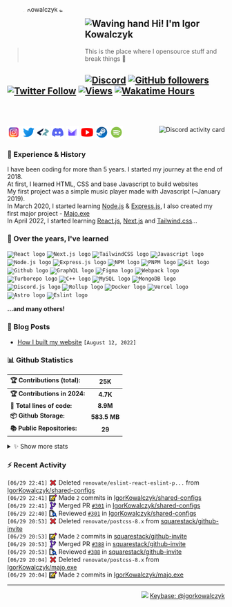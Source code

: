 <!-- ## Hi! I'm Igor Kowalczyk 🖐️ -->

<img width="170" height="170" align="left" style="float: left; margin: 0 10px 0 0; border-radius: 50%;" alt="Igor Kowalczyk avatar" src="https://github.com/IgorKowalczyk/igorkowalczyk/assets/49127376/e468b80c-5c77-4eb6-9d10-3718edf1bd9b">

## <img alt="Waving hand" width="26" height="26" src="https://raw.githubusercontent.com/igorkowalczyk/igorkowalczyk/master/src/images/wave.gif"> Hi! I'm Igor Kowalczyk

> This is the place where I opensource stuff and break things :rofl:<br>

## [![Discord](https://img.shields.io/discord/695282860399001640?color=333&label=Chat&logo=discord&logoColor=fff&style=flat-square)](https://igorkowalczyk.dev/discord) [![GitHub followers](https://img.shields.io/github/followers/igorkowalczyk?color=333&label=Follow&logo=github&logoColor=fff&style=flat-square)](https://github.com/IgorKowalczyk?tab=followers) [![Twitter Follow](https://img.shields.io/static/v1?message=Twitter&color=333&label=@majonezexe&logo=twitter&logoColor=fff&style=flat-square)](https://twitter.com/majonezexe) [![Views](https://github-views.deno.dev/api/badge/igorkowalczyk?style=flat&color=333&cache=none)](https://igorkowalczyk.dev) [![Wakatime Hours](https://wakatime-hours.deno.dev/api/badge?style=flat-square&color=333)](https://igorkowalczyk.dev)<br><br><br>

<a href="https://discord.com/users/544164729354977282">
 <img alt="Discord activity card" src="https://discord-activity.deno.dev/api/544164729354977282?idleMessage=Just%20chillin'%20at%20the%20moment&cache=none" align="right" />
</a>

<p align="left">
<code><a href="https://www.instagram.com/majonezexe/" target="_blank"><img src="https://github.com/igorkowalczyk/igorkowalczyk/blob/master/src/images/readme/svg/instagram.svg" alt="Instagram logo" width="30" height="30"/></a></code>
<code><a href="https://twitter.com/majonezexe" target="_blank"><img src="https://github.com/igorkowalczyk/igorkowalczyk/blob/master/src/images/readme/svg/twitter.svg" alt="Twitter logo" width="30" height="30"/></a></code>
<code><a href="https://profile.codersrank.io/user/igorkowalczyk/" target="_blank"><img src="https://github.com/igorkowalczyk/igorkowalczyk/blob/master/src/images/readme/png/codersrank.png" alt="Codersrank logo" width="30" height="30"/></a></code>
<code><a href="https://discord.com/users/544164729354977282" target="_blank"><img src="https://github.com/igorkowalczyk/igorkowalczyk/blob/master/src/images/readme/svg/discord.svg" alt="Discord logo" width="30" height="30"/></a></code>
<code><a href="mailto:majonezexe@protonmail.com" target="_blank"><img src="https://github.com/igorkowalczyk/igorkowalczyk/blob/master/src/images/readme/svg/protonmail.svg" alt="Email" width="30" height="30"/></a></code>
<code><a href="https://www.youtube.com/c/Majonezexe" target="_blank"><img src="https://github.com/igorkowalczyk/igorkowalczyk/blob/master/src/images/readme/svg/youtube.svg" alt="YouTube logo" width="30" height="30"/></a></code>
<code><a href="https://steamcommunity.com/id/m-exe/" target="_blank"><img src="https://github.com/igorkowalczyk/igorkowalczyk/blob/master/src/images/readme/svg/steam.svg" alt="Steam logo" width="30" height="30"/></a></code>
<code><a href="https://open.spotify.com/user/1w9osz9cvrop0cn3yd09di21x" target="_blank"><img src="https://github.com/igorkowalczyk/igorkowalczyk/blob/master/src/images/readme/svg/spotify.svg" alt="Spotify logo" width="30" height="30"/></a></code>
</p>

### 💪 Experience & History

I have been coding for more than 5 years. I started my journey at the end of 2018.\
At first, I learned HTML, CSS and base Javascript to build websites\
My first project was a simple music player made with Javascript (~January 2019).\
In March 2020, I started learning [Node.js](https://github.com/IgorKowalczyk?tab=repositories&q=&type=&language=javascript&sort=stargazers) & [Express.js](https://expressjs.com/), I also created my first major project - [Majo.exe](https://github.com/igorkowalczyk/majo.exe)\
In April 2022, I started learning [React.js](https://reactjs.org/), [Next.js](https://nextjs.org/) and [Tailwind.css](https://tailwindcss.com/)...

### 🧠 Over the years, I've learned

<code><img src="https://igorkowalczyk.dev/assets/tech/react.svg" height="30" width="30" alt="React logo"/></code>
<code><img src="https://igorkowalczyk.dev/assets/tech/next.svg" height="30" width="30" alt="Next.js logo"/></code>
<code><img src="https://igorkowalczyk.dev/assets/tech/tailwindcss.svg" height="30" width="30" alt="TailwindCSS logo"/></code>
<code><img src="https://igorkowalczyk.dev/assets/tech/javascript.svg" height="30" width="30" alt="Javascript logo"/></code>
<code><img src="https://igorkowalczyk.dev/assets/tech/nodejs.svg" height="30" width="30" alt="Node.js logo"/></code>
<code><img src="https://igorkowalczyk.dev/assets/tech/express.svg" height="30" width="30" alt="Express.js logo"/></code>
<code><img src="https://igorkowalczyk.dev/assets/tech/npm.svg" height="30" width="30" alt="NPM logo"/></code>
<code><img src="https://igorkowalczyk.dev/assets/tech/pnpm.svg" height="30" width="30" alt="PNPM logo"/></code>
<code><img src="https://igorkowalczyk.dev/assets/tech/git.svg" height="30" width="30" alt="Git logo"/></code>
<code><img src="https://igorkowalczyk.dev/assets/tech/github.svg" height="30" width="30" alt="Github logo"/></code>
<code><img src="https://igorkowalczyk.dev/assets/tech/graphql.svg" height="30" width="30" alt="GraphQL logo"/></code>
<code><img src="https://igorkowalczyk.dev/assets/tech/figma.svg" height="30" width="30" alt="Figma logo"/></code>
<code><img src="https://igorkowalczyk.dev/assets/tech/webpack.svg" height="30" width="30" alt="Webpack logo"/></code>
<code><img src="https://igorkowalczyk.dev/assets/tech/turborepo.svg" height="30" width="30" alt="Turborepo logo"/></code>
<code><img src="https://igorkowalczyk.dev/assets/tech/cpp.svg" height="30" width="30" alt="C++ logo"/></code>
<code><img src="https://igorkowalczyk.dev/assets/tech/mysql.svg" height="30" width="30" alt="MySQL logo"/></code>
<code><img src="https://igorkowalczyk.dev/assets/tech/mongodb.svg" height="30" width="30" alt="MongoDB logo"/></code>
<code><img src="https://igorkowalczyk.dev/assets/tech/discordjs.svg" height="30" width="30" alt="Discord.js logo"/></code>
<code><img src="https://igorkowalczyk.dev/assets/tech/rollup.svg" height="30" width="30" alt="Rollup logo"/></code>
<code><img src="https://igorkowalczyk.dev/assets/tech/docker.svg" height="30" width="30" alt="Docker logo"/></code>
<code><img src="https://igorkowalczyk.dev/assets/tech/vercel.svg" height="30" width="30" alt="Vercel logo"/></code>
<code><img src="https://igorkowalczyk.dev/assets/tech/astro.svg" height="30" width="30" alt="Astro logo"/></code>
<code><img src="https://igorkowalczyk.dev/assets/tech/eslint.svg" height="30" width="30" alt="Eslint logo"/></code>

**...and many others!**

### 📕 Blog Posts

<!-- deno-fmt-ignore-start -->
<!-- START_SECTION:feed -->
- [How I built my website](https://igorkowalczyk.dev/blog/how-i-built-my-website) `[August 12, 2022]`
<!-- Posts last updated on Sun Jun 30 2024 03:05:08 GMT+0000 (Coordinated Universal Time) -->
<!-- END_SECTION:feed -->
<!-- deno-fmt-ignore-end -->

### 📊 Github Statistics

<!-- deno-fmt-ignore-start -->
<!--START_SECTION:wakatime-->
| 🏆 Contributions (total):     |      25K     |
| :---------------------------- | :----------: |
| **🏆 Contributions in 2024:** |   **4.7K**   |
| **📝 Total lines of code:**   |   **8.9M**   |
| **📦 Github Storage:**        | **583.5 MB** |
| **📚 Public Repositories:**   |    **29**    |

<details><summary>✨ Show more stats</summary>

#### 📅 I work mostly during the night

```text
🌞 Morning   566 commits   [███████░░░░░░░░░░░░░░░░░░]   28.27%
🌆 Daytime   694 commits   [████████░░░░░░░░░░░░░░░░░]   34.67%
🌃 Evening   669 commits   [████████░░░░░░░░░░░░░░░░░]   33.42%
🌙 Night     73 commits    [░░░░░░░░░░░░░░░░░░░░░░░░░]   3.65%
```

#### 📅 I'm most productive on Tuesday

```text
Monday      187 commits   [██░░░░░░░░░░░░░░░░░░░░░░░]   9.34%
Tuesday     386 commits   [████░░░░░░░░░░░░░░░░░░░░░]   19.28%
Wednesday   383 commits   [████░░░░░░░░░░░░░░░░░░░░░]   19.13%
Thursday    259 commits   [███░░░░░░░░░░░░░░░░░░░░░░]   12.94%
Friday      268 commits   [███░░░░░░░░░░░░░░░░░░░░░░]   13.39%
Saturday    274 commits   [███░░░░░░░░░░░░░░░░░░░░░░]   13.69%
Sunday      245 commits   [███░░░░░░░░░░░░░░░░░░░░░░]   12.24%
```

#### 📊 Weekly work stats (last 7 days)

```text
💬 Programming Languages:
JSON         [3 hrs 14 mins]   [████████████░░░░░░░░░░░░░]   51.64%
TypeScript   [2 hrs 42 mins]   [██████████░░░░░░░░░░░░░░░]   43.06%
YAML         [16 mins]         [█░░░░░░░░░░░░░░░░░░░░░░░░]   4.38%
JavaScript   [3 mins]          [░░░░░░░░░░░░░░░░░░░░░░░░░]   0.81%
CSS          [0 secs]          [░░░░░░░░░░░░░░░░░░░░░░░░░]   0.06%
Other        [0h 0m]           [░░░░░░░░░░░░░░░░░░░░░░░░░]   0.05%

💻 Operating Systems:
Linux        [6 hrs 17 mins]  [█████████████████████████]   100.00%
```

<!-- Wakatime last updated on Sun Jun 30 2024 03:05:15 GMT+0000 (Coordinated Universal Time) -->
</details>
<!--END_SECTION:wakatime-->
<!-- deno-fmt-ignore-end -->

### :zap: Recent Activity

<!-- deno-fmt-ignore-start -->
<!--START_SECTION:activity-->
`[06/29 22:41]` <a href="https://github.com/igorkowalczyk" title="❌"><img alt="❌" src="https://github.com/igorkowalczyk/igorkowalczyk/raw/master/src/images/icons/delete.png" align="top" height="18"></a> Deleted `renovate/eslint-react-eslint-p...` from [IgorKowalczyk/shared-configs](https://github.com/IgorKowalczyk/shared-configs)<br/>`[06/29 22:41]` <a href="https://github.com/igorkowalczyk" title="📝"><img alt="📝" src="https://github.com/igorkowalczyk/igorkowalczyk/raw/master/src/images/icons/commit.png" align="top" height="18"></a> Made `2` commits in [IgorKowalczyk/shared-configs](https://github.com/IgorKowalczyk/shared-configs)<br/>`[06/29 22:41]` <a href="https://github.com/igorkowalczyk" title="🎉"><img alt="🎉" src="https://github.com/igorkowalczyk/igorkowalczyk/raw/master/src/images/icons/merge.png" align="top" height="18"></a> Merged PR [`#301`](https://github.com/IgorKowalczyk/shared-configs/pull/301 'fix(deps): update dependency @eslint-react/eslint-plugin to v1.5.19') in [IgorKowalczyk/shared-configs](https://github.com/IgorKowalczyk/shared-configs)<br/>`[06/29 22:40]` <a href="https://github.com/igorkowalczyk" title="🔍"><img alt="🔍" src="https://github.com/igorkowalczyk/igorkowalczyk/raw/master/src/images/icons/review.png" align="top" height="18"></a> Reviewed [`#301`](https://github.com/IgorKowalczyk/shared-configs/pull/301 'fix(deps): update dependency @eslint-react/eslint-plugin to v1.5.19') in [IgorKowalczyk/shared-configs](https://github.com/IgorKowalczyk/shared-configs)<br/>`[06/29 20:53]` <a href="https://github.com/igorkowalczyk" title="❌"><img alt="❌" src="https://github.com/igorkowalczyk/igorkowalczyk/raw/master/src/images/icons/delete.png" align="top" height="18"></a> Deleted `renovate/postcss-8.x` from [squarestack/github-invite](https://github.com/squarestack/github-invite)<br/>`[06/29 20:53]` <a href="https://github.com/igorkowalczyk" title="📝"><img alt="📝" src="https://github.com/igorkowalczyk/igorkowalczyk/raw/master/src/images/icons/commit.png" align="top" height="18"></a> Made `2` commits in [squarestack/github-invite](https://github.com/squarestack/github-invite)<br/>`[06/29 20:53]` <a href="https://github.com/igorkowalczyk" title="🎉"><img alt="🎉" src="https://github.com/igorkowalczyk/igorkowalczyk/raw/master/src/images/icons/merge.png" align="top" height="18"></a> Merged PR [`#388`](https://github.com/squarestack/github-invite/pull/388 'Update dependency postcss to v8.4.39') in [squarestack/github-invite](https://github.com/squarestack/github-invite)<br/>`[06/29 20:53]` <a href="https://github.com/igorkowalczyk" title="🔍"><img alt="🔍" src="https://github.com/igorkowalczyk/igorkowalczyk/raw/master/src/images/icons/review.png" align="top" height="18"></a> Reviewed [`#388`](https://github.com/squarestack/github-invite/pull/388 'Update dependency postcss to v8.4.39') in [squarestack/github-invite](https://github.com/squarestack/github-invite)<br/>`[06/29 20:04]` <a href="https://github.com/igorkowalczyk" title="❌"><img alt="❌" src="https://github.com/igorkowalczyk/igorkowalczyk/raw/master/src/images/icons/delete.png" align="top" height="18"></a> Deleted `renovate/postcss-8.x` from [IgorKowalczyk/majo.exe](https://github.com/IgorKowalczyk/majo.exe)<br/>`[06/29 20:04]` <a href="https://github.com/igorkowalczyk" title="📝"><img alt="📝" src="https://github.com/igorkowalczyk/igorkowalczyk/raw/master/src/images/icons/commit.png" align="top" height="18"></a> Made `2` commits in [IgorKowalczyk/majo.exe](https://github.com/IgorKowalczyk/majo.exe)
<!--END_SECTION:activity-->
<!-- deno-fmt-ignore-start -->

---

<p align="right"><img src="https://keybase.io/images/icons/icon-keybase-logo-48@2x.png" width="18px"> <a href="https://keybase.io/igorkowalczyk">Keybase: @igorkowalczyk</a></p>